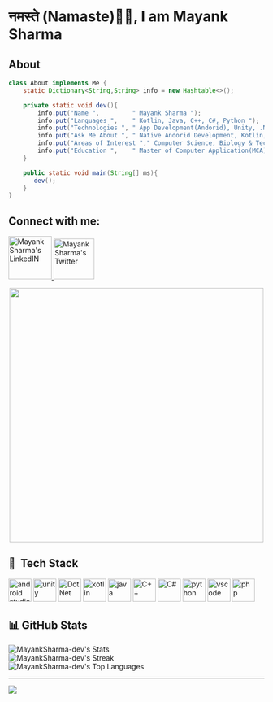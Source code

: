 # नमस्ते (Namaste)🙏🏻, I am Mayank Sharma

## About
```java
class About implements Me {
    static Dictionary<String,String> info = new Hashtable<>();

    private static void dev(){
        info.put("Name ",         " Mayank Sharma ");
        info.put("Languages ",    " Kotlin, Java, C++, C#, Python ");
        info.put("Technologies ", " App Development(Andorid), Unity, .Net ");
        info.put("Ask Me About ", " Native Andorid Development, Kotlin, Java ");
        info.put("Areas of Interest "," Computer Science, Biology & Technology, International Relations ");
        info.put("Education ",    " Master of Computer Application(MCA), Bachelor of Computer Application(BCA) ");
    }

    public static void main(String[] ms){
       dev();
    }
}
```



## Connect with me:
<p align="left">
<a href="https://www.linkedin.com/in/mayanksharma-dev/">
  <img alt="Mayank Sharma's LinkedIN" width="85px" src="https://img.shields.io/badge/LinkedIn-0077B5?style=for-the-badge&logo=linkedin&logoColor=white" />
</a>
<a href="https://twitter.com/Sharmaji_Mayank">
  <img alt="Mayank Sharma's Twitter" width="80px" src="https://img.shields.io/badge/Twitter-1DA1F2?style=for-the-badge&logo=twitter&logoColor=white" />
</a>  

<!--
<a href="https://twitter.com/Sharmaji_Mayank">
<img alt="Mayank Sharma's Reddit" width="80" src="https://img.shields.io/badge/Reddit-FF4500?style=for-the-badge&logo=reddit&logoColor=white" />
</a>

<a href="https://twitter.com/Sharmaji_Mayank">
  <img alt="Mayank Sharma's Instagram" width="80" src="https://img.shields.io/badge/Instagram-E4405F?style=for-the-badge&logo=instagram&logoColor=white" />
</a>

<a href="https://twitter.com/Sharmaji_Mayank">
  <img alt="Mayank Sharma's Google Play" width="80" src="https://img.shields.io/badge/Google_Play-414141?style=for-the-badge&logo=google-play&logoColor=white" />
</a>
 <a href="ops.mayanksharma@gmail.com">
  <img alt="Mayank Sharma's Gmail" width="70px" src="https://img.shields.io/badge/Gmail-D14836?style=for-the-badge&logo=gmail&logoColor=white" />
</a> -->
</p>

<!--
<div id="header" align="center">
  <img src="https://media.giphy.com/media/M9gbBd9nbDrOTu1Mqx/giphy.gif" width="100"/>
</div>
-->

<div  id="header" align="center">
    <img src="https://user-images.githubusercontent.com/74038190/212749695-a6817c5a-a794-462b-afca-1b5ce7dd5e63.gif" width="500">
</div>




## 🚀 &nbsp;Tech Stack 
<p align="left">
<img src="https://cdn.jsdelivr.net/gh/devicons/devicon/icons/androidstudio/androidstudio-original.svg" alt="android studio"  width="45" height="45"/>
<img src="https://cdn.jsdelivr.net/gh/devicons/devicon/icons/unity/unity-original.svg" alt="unity"  width="45" height="45" />
<img src="https://cdn.jsdelivr.net/gh/devicons/devicon/icons/dot-net/dot-net-original-wordmark.svg" alt="DotNet"  width="45" height="45" />
<img src="https://cdn.jsdelivr.net/gh/devicons/devicon/icons/kotlin/kotlin-original.svg" alt="kotlin" width="45" height="45"/>
<img src="https://cdn.jsdelivr.net/gh/devicons/devicon/icons/java/java-original.svg"  alt="java"  width="45" height="45" />
<img src="https://cdn.jsdelivr.net/gh/devicons/devicon/icons/cplusplus/cplusplus-original.svg"  alt="C++"  width="45" height="45" />
<img src="https://cdn.jsdelivr.net/gh/devicons/devicon/icons/csharp/csharp-original.svg" alt="C#" width="45" height="45"/>
<img src="https://cdn.jsdelivr.net/gh/devicons/devicon/icons/python/python-original.svg" alt="python" width="45" height="45" />
<img src="https://cdn.jsdelivr.net/gh/devicons/devicon/icons/vscode/vscode-original.svg" alt="vscode" width="45" height="45"/>
<img src="https://cdn.jsdelivr.net/gh/devicons/devicon/icons/php/php-original.svg" alt="php" width="45" height="45"/>
</p>

## 📊 GitHub Stats 
![MayankSharma-dev's Stats](https://github-readme-stats.vercel.app/api?username=MayankSharma-dev&theme=tokyonight&show_icons=true&hide_border=true&count_private=true)<br/>
![MayankSharma-dev's Streak](https://github-readme-streak-stats.herokuapp.com/?user=MayankSharma-dev&theme=tokyonight&hide_border=true)<br/>
![MayankSharma-dev's Top Languages](https://github-readme-stats.vercel.app/api/top-langs/?username=MayankSharma-dev&theme=tokyonight&show_icons=true&hide_border=true&layout=compact)

---
[![](https://visitcount.itsvg.in/api?id=MayankSharma-dev&icon=0&color=12)](https://visitcount.itsvg.in)




<!--
## Github Stats (Simple Yet Elegent)
|<p align="center">**Account Type**</p>|<p align="center">**Stats**</p>|
|------------|-----|
|<p align="center">123<p>|N/A (on Github Enterprise)|
|<p align="center">1 (Past)<p>|![Github stats](https://github-readme-stats.vercel.app/api/top-langs/?username=MayankSharma-dev&theme=dark&hide_border=false&include_all_commits=true&count_private=false&layout=compact)|
|<p align="center">Private<p>|![Github stats](https://github-readme-stats.vercel.app/api/top-langs/?username=MayankSharma-dev&theme=dark&hide_border=false&include_all_commits=true&count_private=false&layout=compact)| -->


<!-- - 👋 Hi, I’m @MayankSharma-dev
- 👀 I’m interested in ...
- 🌱 I’m currently learning ...
- 💞️ I’m looking to collaborate on ...
- 📫 How to reach me ... -->
<!---
MayankSharma-dev/MayankSharma-dev is a ✨ special ✨ repository because its `README.md` (this file) appears on your GitHub profile.
You can click the Preview link to take a look at your changes.
### 🚀 &nbsp;Some Tools and Languages i have used
--->
<!--
  ## 💰You can help me by Donating
  [![BuyMeACoffee](https://img.shields.io/badge/Buy%20Me%20a%20Coffee-ffdd00?style=for-the-badge&logo=buy-me-a-coffee&logoColor=black)](https://buymeacoffee.com/Hello@123)  -->


<!--
**MayankSharma-dev/MayankSharma-dev** is a ✨ _special_ ✨ repository because its `README.md` (this file) appears on your GitHub profile.

Here are some ideas to get you started:

- 🔭 I’m currently working on ...
- 🌱 I’m currently learning ...
- 👯 I’m looking to collaborate on ...
- 🤔 I’m looking for help with ...
- 💬 Ask me about ...
- 📫 How to reach me: ...
- 😄 Pronouns: ...
- ⚡ Fun fact: ...
-->
